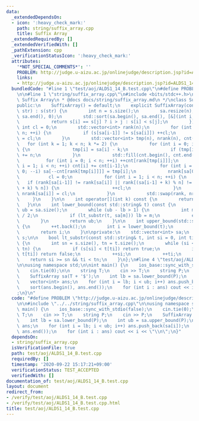 ```yaml
---
data:
  _extendedDependsOn:
  - icon: ':heavy_check_mark:'
    path: string/suffix_array.cpp
    title: Suffix Array
  _extendedRequiredBy: []
  _extendedVerifiedWith: []
  _pathExtension: cpp
  _verificationStatusIcon: ':heavy_check_mark:'
  attributes:
    '*NOT_SPECIAL_COMMENTS*': ''
    PROBLEM: http://judge.u-aizu.ac.jp/onlinejudge/description.jsp?id=ALDS1_14_B
    links:
    - http://judge.u-aizu.ac.jp/onlinejudge/description.jsp?id=ALDS1_14_B
  bundledCode: "#line 1 \"test/aoj/ALDS1_14_B.test.cpp\"\n#define PROBLEM \"http://judge.u-aizu.ac.jp/onlinejudge/description.jsp?id=ALDS1_14_B\"\
    \n\n#line 1 \"string/suffix_array.cpp\"\n#include <bits/stdc++.h>\n\n/*\n * @brief\
    \ Suffix Array\n * @docs docs/string/suffix_array.md\n */\nclass SuffixArray {\n\
    public:\n    SuffixArray() = default;\n    explicit SuffixArray(const std::string&\
    \ str) : s(str) {\n        int n = s.size();\n        sa.resize(n);\n        std::iota(sa.begin(),\
    \ sa.end(), 0);\n        std::sort(sa.begin(), sa.end(), [&](int i, int j) {\n\
    \            return s[i] == s[j] ? i > j : s[i] < s[j];\n        });\n       \
    \ int cl = 0;\n        std::vector<int> rank(n);\n        for (int i = 1; i <\
    \ n; ++i) {\n            if (s[sa[i-1]] != s[sa[i]]) ++cl;\n            rank[sa[i]]\
    \ = cl;\n        }\n        std::vector<int> tmp(n), nrank(n), cnt(n);\n     \
    \   for (int k = 1; k < n; k *= 2) {\n            for (int i = 0; i < n; ++i)\
    \ {\n                tmp[i] = sa[i] - k;\n                if (tmp[i] < 0) tmp[i]\
    \ += n;\n            }\n            std::fill(cnt.begin(), cnt.end(), 0);\n  \
    \          for (int i = 0; i < n; ++i) ++cnt[rank[tmp[i]]];\n            for (int\
    \ i = 1; i < n; ++i) cnt[i] += cnt[i-1];\n            for (int i = n - 1; i >=\
    \ 0; --i) sa[--cnt[rank[tmp[i]]]] = tmp[i];\n            nrank[sa[0]] = 0;\n \
    \           cl = 0;\n            for (int i = 1; i < n; ++i) {\n             \
    \   if (rank[sa[i-1]] != rank[sa[i]] || rank[(sa[i-1] + k) % n] != rank[(sa[i]\
    \ + k) % n]) {\n                    ++cl;\n                }\n               \
    \ nrank[sa[i]] = cl;\n            }\n            std::swap(rank, nrank);\n   \
    \     }\n    }\n\n    int operator[](int k) const {\n        return sa[k];\n \
    \   }\n\n    int lower_bound(const std::string& t) const {\n        int lb = -1,\
    \ ub = sa.size();\n        while (ub - lb > 1) {\n            int m = (lb + ub)\
    \ / 2;\n            if (lt_substr(t, sa[m])) lb = m;\n            else ub = m;\n\
    \        }\n        return ub;\n    }\n\n    int upper_bound(std::string& t) const\
    \ {\n        ++t.back();\n        int i = lower_bound(t);\n        --t.back();\n\
    \        return i;\n    }\n\nprivate:\n    std::vector<int> sa;\n    const std::string\
    \ s;\n\n    bool lt_substr(const std::string& t, int si = 0, int ti = 0) const\
    \ {\n        int sn = s.size(), tn = t.size();\n        while (si < sn && ti <\
    \ tn) {\n            if (s[si] < t[ti]) return true;\n            if (s[si] >\
    \ t[ti]) return false;\n            ++si;\n            ++ti;\n        }\n    \
    \    return si >= sn && ti < tn;\n    }\n};\n#line 4 \"test/aoj/ALDS1_14_B.test.cpp\"\
    \n\nusing namespace std;\n\nint main() {\n    ios_base::sync_with_stdio(false);\n\
    \    cin.tie(0);\n\n    string T;\n    cin >> T;\n    string P;\n    cin >> P;\n\
    \    SuffixArray sa(T + '$');\n    int lb = sa.lower_bound(P);\n    int ub = sa.upper_bound(P);\n\
    \    vector<int> ans;\n    for (int i = lb; i < ub; i++) ans.push_back(sa[i]);\n\
    \    sort(ans.begin(), ans.end());\n    for (int i : ans) cout << i << \"\\n\"\
    ;\n}\n"
  code: "#define PROBLEM \"http://judge.u-aizu.ac.jp/onlinejudge/description.jsp?id=ALDS1_14_B\"\
    \n\n#include \"../../string/suffix_array.cpp\"\n\nusing namespace std;\n\nint\
    \ main() {\n    ios_base::sync_with_stdio(false);\n    cin.tie(0);\n\n    string\
    \ T;\n    cin >> T;\n    string P;\n    cin >> P;\n    SuffixArray sa(T + '$');\n\
    \    int lb = sa.lower_bound(P);\n    int ub = sa.upper_bound(P);\n    vector<int>\
    \ ans;\n    for (int i = lb; i < ub; i++) ans.push_back(sa[i]);\n    sort(ans.begin(),\
    \ ans.end());\n    for (int i : ans) cout << i << \"\\n\";\n}"
  dependsOn:
  - string/suffix_array.cpp
  isVerificationFile: true
  path: test/aoj/ALDS1_14_B.test.cpp
  requiredBy: []
  timestamp: '2020-09-22 15:17:21+09:00'
  verificationStatus: TEST_ACCEPTED
  verifiedWith: []
documentation_of: test/aoj/ALDS1_14_B.test.cpp
layout: document
redirect_from:
- /verify/test/aoj/ALDS1_14_B.test.cpp
- /verify/test/aoj/ALDS1_14_B.test.cpp.html
title: test/aoj/ALDS1_14_B.test.cpp
---
```

